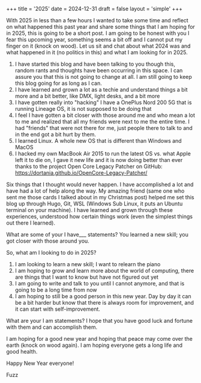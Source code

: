 +++
title = '2025'
date = 2024-12-31
draft = false
layout = 'simple'
+++

With 2025 in less than a few hours I wanted to take some time and reflect on what happened this past year and share some things that I am hoping for in 2025, this is going to be a short post.
I am going to be honest with you I fear this upcoming year, something seems a bit off and I cannot put my finger on it (knock on wood). Let us sit and chat about what 2024 was and what happened in it (no politics in this) and what I am looking for in 2025.

1. I have started this blog and have been talking to you though this, random rants and thoughts have been occurring in this space. I can assure you that this is not going to change at all. I am still going to keep this blog going for as long as I can. 
2. I have learned and grown a lot as a techie and understand things a bit more and a bit better, like DMX, light desks, and a bit more
3. I have gotten really into "hacking" I have a OnePlus Nord 200 5G that is running Lineage OS, it is not supposed to be doing that
4. I feel I have gotten a bit closer with those around me and who mean a lot to me and realized that all my friends were next to me the entire time. I had "friends" that were not there for me, just people there to talk to and in the end got a bit hurt by them.
5. I learned Linux. A whole new OS that is different than Windows and MacOS 
6. I hacked my own MacBook Air 2015 to run the latest OS vs. what Apple left it to die on, I gave it new life and it is now doing better than ever thanks to the project Open Core Legacy Patcher on GitHub: https://dortania.github.io/OpenCore-Legacy-Patcher/

Six things that I thought would never happen. I have accomplished a lot and have had a lot of help along the way. My amazing friend (same one who sent me those cards I talked about in my Christmas post) helped me set this blog up through Hugo, Git, WSL (Windows Sub Linux, it puts an Ubuntu terminal on your machine). I have learned and grown through these experiences, understood how certain things work (even the simplest things out there I learned). 

What are some of your I have___ statements? You learned a new skill; you got closer with those around you. 

So, what am I looking to do in 2025? 
1. I am looking to learn a new skill; I want to relearn the piano
2. I am hoping to grow and learn more about the world of computing, there are things that I want to know but have not figured out yet
3. I am going to write and talk to you until I cannot anymore, and that is going to be a long time from now
4. I am hoping to still be a good person in this new year. Day by day it can be a bit harder but know that there is always room for improvement, and it can start with self-improvement. 

What are your I am statements? I hope that you have good luck and fortune with them and can accomplish them.

I am hoping for a good new year and hoping that peace may come over the earth (knock on wood again). I am hoping everyone gets a long life and good health.

Happy New Year everyone!

Fuzz
